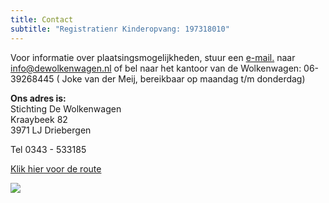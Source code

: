```yaml
---
title: Contact
subtitle: "Registratienr Kinderopvang: 197318010"
---
```

Voor informatie over plaatsingsmogelijkheden, stuur een [e-mail.](mailto:info@dewolkenwagen.nl) naar [info@dewolkenwagen.nl](mailto:info@dewolkenwagen.nl) of bel naar het kantoor van de Wolkenwagen: 06- 39268445 ( Joke van der Meij, bereikbaar op maandag t/m donderdag)

**Ons adres is:**\
Stichting De Wolkenwagen\
Kraaybeek 82\
3971 LJ Driebergen

Tel 0343 - 533185

[Klik hier voor de route](http://maps.google.com/maps?f=q&hl=nl&q=Kraaybeek,+Driebergen-Rijsenburg+Utrechtse+Heuvelrug,+Utrecht,+Nederland&sll=52.056871,5.278244&sspn=0.028024,0.076904&g=Kraaybeek,+Driebergen-Rijsenburg+Utrechtse+Heuvelrug,+Utrecht,+Nederland&ie=UTF8&cd=1&geocode=FT5UGgMdyIBQAA&ll=52.05724,5.275841&spn=0.007006,0.019226&t=h&z=16&iwloc=addr)

![](img/kaartje-kraaijbeek-v2.0-.gif)